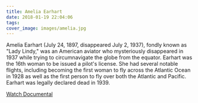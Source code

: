 ```yaml
---
title: Amelia Earhart
date: 2018-01-19 22:04:06
tags:
cover_image: images/amelia.jpg
---
```



Amelia Earhart (July 24, 1897, disappeared July 2, 1937), fondly known as "Lady Lindy," was an American aviator who mysteriously disappeared in 1937 while trying to circumnavigate the globe from the equator. Earhart was the 16th woman to be issued a pilot's license. She had several notable flights, including becoming the first woman to fly across the Atlantic Ocean in 1928 as well as the first person to fly over both the Atlantic and Pacific. Earhart was legally declared dead in 1939.

[Watch Documental](https://www.youtube.com/watch?v=sCS4s4Io9lc)
